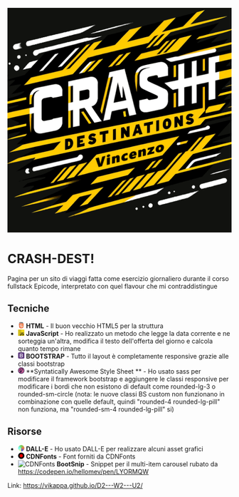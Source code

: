 <p align="center">
  <img src="./assets/img/Crash_dest_logo.png" alt="Logo Crash-dest"/>
</p>

# CRASH-DEST!

Pagina per un sito di viaggi fatta come esercizio giornaliero durante il corso fullstack Epicode, interpretato con quel flavour che mi contraddistingue

## Tecniche

- <img src="./assets/icons/html5.png" width="14" height="14" alt="HTML5"/> **HTML** - Il buon vecchio HTML5 per la struttura
- <img src="./assets/icons/free-javascript-3628858-3029998.png" width="14" height="14" alt="JavaScript icon"/> **JavaScript** - Ho realizzato un metodo che legge la data corrente e ne sorteggia un'altra, modifica il testo dell'offerta del giorno e calcola quanto tempo rimane
- <img src="./assets/icons/5968672.png" width="14" height="14" alt="Bootstrap icon"/> **BOOTSTRAP** - Tutto il layout è completamente responsive grazie alle classi bootstrap
- <img src="./assets/icons/sass icon.png" width="14" height="14" alt="Sass Icon"/> **Syntatically Awesome Style Sheet ** - Ho usato sass per modificare il framework bootstrap e aggiungere le classi responsive per modificare i bordi che non esistono di default come rounded-lg-3 o rounded-sm-circle
(nota: le nuove classi BS custom non funzionano in combinazione con quelle default, quindi "rounded-4 rounded-lg-pill" non funziona, ma "rounded-sm-4 rounded-lg-pill" si)

## Risorse

- <img src="./assets/icons/DALLE.png" width="14" height="14" alt="DALL-E icon"/> **DALL-E** - Ho usato DALL-E per realizzare alcuni asset grafici
- <img src="./assets/icons/cdnfonts.png" width="14" height="14" alt="CDNFonts icon"/> **CDNFonts** - Font forniti da CDNFonts
- <img src="https://cdn0.iconfinder.com/data/icons/social-media-2091/100/social-32-512.png" width="14" height="14" alt="CDNFonts"/> **BootSnip** - Snippet per il multi-item carousel rubato da https://codepen.io/hellomev/pen/LYORMQW


Link: https://vikappa.github.io/D2---W2---U2/
